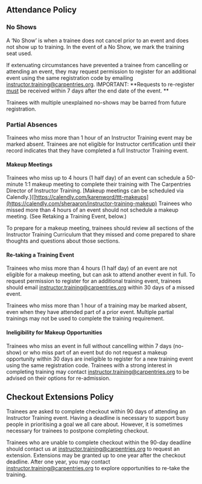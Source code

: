 ## Attendance Policy


### No Shows

A ‘No Show’ is when a trainee does not cancel prior to an event and does not show up to training. In the event of a No Show, we mark the training seat used.

If extenuating circumstances have prevented a trainee from cancelling or attending an event, they may request permission to register for an additional event using the same registration code by emailing instructor.training@carpentries.org. IMPORTANT: **Requests to re-register <span style="text-decoration:underline;">must</span> be received within 7 days after the end date of the event. **

Trainees with multiple unexplained no-shows may be barred from future registration.


### Partial Absences

Trainees who miss more than 1 hour of an Instructor Training event may be marked absent. Trainees are not eligible for Instructor certification until their record indicates that they have completed a full Instructor Training event.


#### Makeup Meetings

Trainees who miss up to 4 hours (1 half day) of an event can schedule a 50-minute 1:1 makeup meeting to complete their training with The Carpentries Director of Instructor Training. [Makeup meetings can be scheduled via Calendly.]([https://calendly.com/karenword/ttt-makeups](https://calendly.com/sheraaron/instructor-training-makeup) Trainees who missed more than 4 hours of an event should not schedule a makeup meeting. (See Retaking a Training Event, below.)

To prepare for a makeup meeting, trainees should review all sections of the Instructor Training Curriculum that they missed and come prepared to share thoughts and questions about those sections.


#### Re-taking a Training Event 

Trainees who miss more than 4 hours (1 half day) of an event are not eligible for a makeup meeting, but can ask to attend another event in full. To request permission to register for an additional training event, trainees should email [instructor.training@carpentries.org](mailto:instructor.training@carpentries.org) within 30 days of a missed event. 

Trainees who miss more than 1 hour of a training may be marked absent, even when they have attended part of a prior event. Multiple partial trainings may not be used to complete the training requirement. 


#### Ineligibility for Makeup Opportunities

Trainees who miss an event in full without cancelling within 7 days (no-show) or who miss part of an event but do not request a makeup opportunity within 30 days are ineligible to register for a new training event using the same registration code. Trainees with a strong interest in completing training may contact [instructor.training@carpentries.org](mailto:instructor.training@carpentries.org) to be advised on their options for re-admission.


## Checkout Extensions Policy

Trainees are asked to complete checkout within 90 days of attending an Instructor Training event. Having a deadline is necessary to support busy people in prioritising a goal we all care about. However, it is sometimes necessary for trainees to postpone completing checkout. 

Trainees who are unable to complete checkout within the 90-day deadline should contact us at [instructor.training@carpentries.org](mailto:instructor.training@carpentries.org) to request an extension. Extensions may be granted up to one year after the checkout deadline.  After one year, you may contact instructor.training@carpentries.org to explore opportunities to re-take the training.
